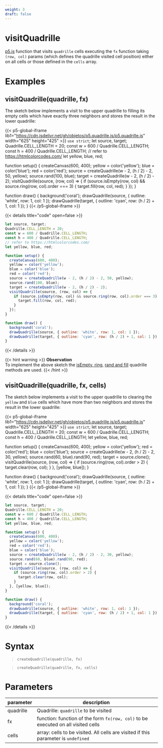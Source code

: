 ```yaml
---
weight: 3
draft: false
---
```


# visitQuadrille

[p5.js](https://p5js.org/) function that visits `quadrille` cells executing the `fx` function taking `(row, col)` params (which defines the quadrille visited cell position) either on all cells or those defined in the `cells` array.

# Examples

## visitQuadrille(quadrille, fx)

The sketch below implements a visit to the upper quadrille to filling its empty cells which have exactly three neighbors and stores the result in the lower quadrille:

{{< p5-global-iframe lib1="https://cdn.jsdelivr.net/gh/objetos/p5.quadrille.js/p5.quadrille.js" width="625" height="425" >}}
`use strict`;
let source, target;
Quadrille.CELL_LENGTH = 20;
const w = 600 / Quadrille.CELL_LENGTH;
const h = 400 / Quadrille.CELL_LENGTH;
// refer to https://htmlcolorcodes.com/
let yellow, blue, red;

function setup() {
  createCanvas(600, 400);
  yellow = color('yellow');
  blue = color('blue');
  red = color('red');
  source = createQuadrille(w - 2, (h / 2) - 2, 50, yellow);
  source.rand(100, blue);
  target = createQuadrille(w - 2, (h / 2) - 2);
  visitQuadrille(source, (row, col) => {
    if (source.isEmpty(row, col) && source.ring(row, col).order === 3) {
      target.fill(row, col, red);
    }
  });
}

function draw() {
  background('coral');
  drawQuadrille(source, { outline: 'white', row: 1, col: 1 });
  drawQuadrille(target, { outline: 'cyan', row: (h / 2) + 1, col: 1 });
}
{{< /p5-global-iframe >}}

{{< details title="code" open=false >}}
```js
let source, target;
Quadrille.CELL_LENGTH = 20;
const w = 600 / Quadrille.CELL_LENGTH;
const h = 400 / Quadrille.CELL_LENGTH;
// refer to https://htmlcolorcodes.com/
let yellow, blue, red;

function setup() {
  createCanvas(600, 400);
  yellow = color('yellow');
  blue = color('blue');
  red = color('red');
  source = createQuadrille(w - 2, (h / 2) - 2, 50, yellow);
  source.rand(100, blue);
  target = createQuadrille(w - 2, (h / 2) - 2);
  visitQuadrille(source, (row, col) => {
    if (source.isEmpty(row, col) && source.ring(row, col).order === 3) {
      target.fill(row, col, red);
    }
  });
}

function draw() {
  background('coral');
  drawQuadrille(source, { outline: 'white', row: 1, col: 1 });
  drawQuadrille(target, { outline: 'cyan', row: (h / 2) + 1, col: 1 });
}
```
{{< /details >}}

{{< hint warning >}}
**Observation**  
To implement the above sketch the [isEmpty, ring](/docs/Quadrille_API/main_methods/#read-methods), [rand and fill](/docs/Quadrille_API/main_methods/#write-methods) quadrille methods are used.
{{< /hint >}}

## visitQuadrille(quadrille, fx, cells)

The sketch below implements a visit to the upper quadrille to clearing the `yellow` and `blue` cells which have more than two neighbors and stores the result in the lower quadrille:

{{< p5-global-iframe lib1="https://cdn.jsdelivr.net/gh/objetos/p5.quadrille.js/p5.quadrille.js" width="625" height="425" >}}
`use strict`;
let source, target;
Quadrille.CELL_LENGTH = 20;
const w = 600 / Quadrille.CELL_LENGTH;
const h = 400 / Quadrille.CELL_LENGTH;
let yellow, blue, red;

function setup() {
  createCanvas(600, 400);
  yellow = color('yellow');
  red = color('red');
  blue = color('blue');
  source = createQuadrille(w - 2, (h / 2) - 2, 30, yellow);
  source.rand(60, blue).rand(90, red);
  target = source.clone();
  visitQuadrille(source, (row, col) => {
    if (source.ring(row, col).order > 2) {
      target.clear(row, col);
    }
  }, [yellow, blue]);
}

function draw() {
  background('coral');
  drawQuadrille(source, { outline: 'white', row: 1, col: 1 });
  drawQuadrille(target, { outline: 'cyan', row: (h / 2) + 1, col: 1 });
}
{{< /p5-global-iframe >}}

{{< details title="code" open=false >}}
```js
let source, target;
Quadrille.CELL_LENGTH = 20;
const w = 600 / Quadrille.CELL_LENGTH;
const h = 400 / Quadrille.CELL_LENGTH;
let yellow, blue, red;

function setup() {
  createCanvas(600, 400);
  yellow = color('yellow');
  red = color('red');
  blue = color('blue');
  source = createQuadrille(w - 2, (h / 2) - 2, 30, yellow);
  source.rand(60, blue).rand(90, red);
  target = source.clone();
  visitQuadrille(source, (row, col) => {
    if (source.ring(row, col).order > 2) {
      target.clear(row, col);
    }
  }, [yellow, blue]);
}

function draw() {
  background('coral');
  drawQuadrille(source, { outline: 'white', row: 1, col: 1 });
  drawQuadrille(target, { outline: 'cyan', row: (h / 2) + 1, col: 1 });
}
```
{{< /details >}}

# Syntax

> `createQuadrille(quadrille, fx)`

> `createQuadrille(quadrille, fx, cells)`

# Parameters

| parameter     | description                                                                        |
|---------------|------------------------------------------------------------------------------------|
| quadrille     | Quadrille: `quadrille` to be visited                                               |
| fx            | function: function of the form `fx(row, col)` to be executed on all visited cells  |
| cells         | array: cells to be visited. All cells are visited if this parameter is `undefined` |